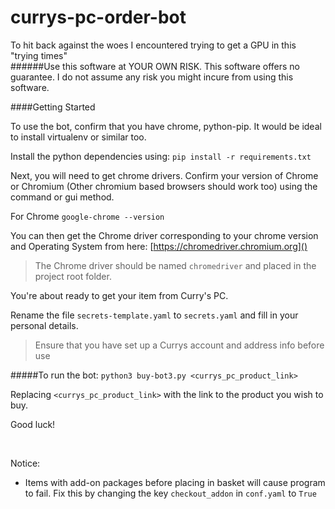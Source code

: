 # currys-pc-order-bot
To hit back against the woes I encountered trying to get a GPU in this "trying times"
<br>
######Use this software at YOUR OWN RISK. This software offers no guarantee. I do not assume any risk you might incure from using this software.

####Getting Started

To use the bot, confirm that you have chrome, python-pip. It would be ideal to install virtualenv or similar too.

Install the python dependencies using:
```pip install -r requirements.txt```

Next, you will need to get chrome drivers. Confirm your version of Chrome or Chromium (Other chromium based browsers should work too) using the command or gui method.

For Chrome
```google-chrome --version```

You can then get the Chrome driver corresponding to your chrome version and Operating System from here: [https://chromedriver.chromium.org]()

> The Chrome driver should be named ```chromedriver``` and placed in the project root folder.

You're about ready to get your item from Curry's PC.

Rename the file ```secrets-template.yaml``` to ```secrets.yaml``` and fill in your personal details. 

> Ensure that you have set up a Currys account and address info before use

#####To run the bot:
```python3 buy-bot3.py <currys_pc_product_link>```

Replacing ```<currys_pc_product_link>``` with the link to the product you wish to buy.

Good luck!

<br/>

Notice:
- Items with add-on packages before placing in basket will cause program to fail. Fix this by changing the key ```checkout_addon``` in ```conf.yaml``` to ```True```


